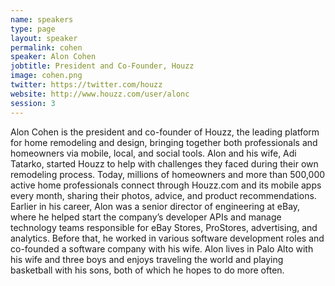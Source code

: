 ```yaml
---
name: speakers
type: page
layout: speaker
permalink: cohen
speaker: Alon Cohen
jobtitle: President and Co-Founder, Houzz
image: cohen.png
twitter: https://twitter.com/houzz
website: http://www.houzz.com/user/alonc
session: 3
---
```

Alon Cohen is the president and co-founder of Houzz, the leading platform for home remodeling and design, bringing together both professionals and homeowners via mobile, local, and social tools. Alon and his wife, Adi Tatarko, started Houzz to help with challenges they faced during their own remodeling process. Today, millions of homeowners and more than 500,000 active home professionals connect through Houzz.com and its mobile apps every month, sharing their photos, advice, and product recommendations. Earlier in his career, Alon was a senior director of engineering at eBay, where he helped start the company’s developer APIs and manage technology teams responsible for eBay Stores, ProStores, advertising, and analytics. Before that, he worked in various software development roles and co-founded a software company with his wife. Alon lives in Palo Alto with his wife and three boys and enjoys traveling the world and playing basketball with his sons, both of which he hopes to do more often.